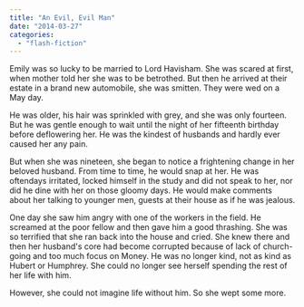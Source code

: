 ```yaml
---
title: "An Evil, Evil Man"
date: "2014-03-27"
categories: 
  - "flash-fiction"
---
```


Emily was so lucky to be married to Lord Havisham. She was scared at first, when mother told her she was to be betrothed. But then he arrived at their estate in a brand new automobile, she was smitten. They were wed on a May day.

He was older, his hair was sprinkled with grey, and she was only fourteen. But he was gentle enough to wait until the night of her fifteenth birthday before deflowering her. He was the kindest of husbands and hardly ever caused her any pain.

But when she was nineteen, she began to notice a frightening change in her beloved husband. From time to time, he would snap at her. He was oftendays irritated, locked himself in the study and did not speak to her, nor did he dine with her on those gloomy days. He would make comments about her talking to younger men, guests at their house as if he was jealous.

One day she saw him angry with one of the workers in the field. He screamed at the poor fellow and then gave him a good thrashing. She was so terrified that she ran back into the house and cried. She knew there and then her husband's core had become corrupted because of lack of church-going and too much focus on Money. He was no longer kind, not as kind as Hubert or Humphrey. She could no longer see herself spending the rest of her life with him.

However, she could not imagine life without him. So she wept some more.
